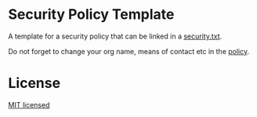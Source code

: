 # Security Policy Template
A template for a security policy that can be linked in a [security.txt](https://securitytxt.org).

Do not forget to change your org name, means of contact etc in the [policy](POLICY.txt).

# License
[MIT licensed](LICENSE)
